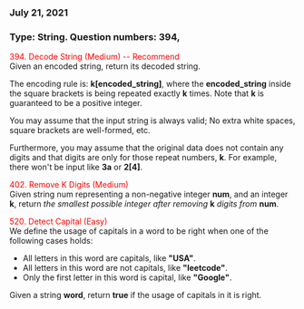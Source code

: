 ### July 21, 2021
### Type: String. Question numbers: 394,
<span style='color:red'> 394. Decode String (Medium) -- Recommend </span>  
Given an encoded string, return its decoded string.

The encoding rule is: __k[encoded_string]__, where the __encoded_string__ inside the square brackets is being repeated exactly __k__ times. Note that __k__ is guaranteed to be a positive integer.

You may assume that the input string is always valid; No extra white spaces, square brackets are well-formed, etc.

Furthermore, you may assume that the original data does not contain any digits and that digits are only for those repeat numbers, __k__. For example, there won't be input like __3a__ or __2[4]__.

<span style='color:red'> 402. Remove K Digits (Medium) </span>  
Given string num representing a non-negative integer __num__, and an integer __k__, return *the smallest possible integer after removing* __k__ *digits from* __num__.



<span style='color:red'>  520. Detect Capital (Easy)</span>  
We define the usage of capitals in a word to be right when one of the following cases holds:

- All letters in this word are capitals, like __"USA"__.
- All letters in this word are not capitals, like __"leetcode"__.
- Only the first letter in this word is capital, like __"Google"__.

Given a string __word__, return __true__ if the usage of capitals in it is right.
